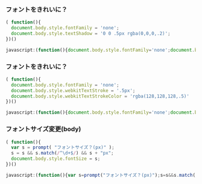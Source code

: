 ### フォントをきれいに？
```javascript
( function(){
  document.body.style.fontFamily = 'none';
  document.body.style.textShadow = '0 0 .5px rgba(0,0,0,.2)';
})()
```
```javascript
javascript:(function(){document.body.style.fontFamily='none';document.body.style.textShadow='0 0 .5px rgba(0,0,0,.2)';})()
```

### フォントをきれいに？
```javascript
( function(){
  document.body.style.fontFamily = 'none';
  document.body.style.webkitTextStroke = '.5px';
  document.body.style.webkitTextStrokeColor = 'rgba(128,128,128,.5)'
})()
```
```javascript
javascript:(function(){document.body.style.fontFamily='none';document.body.style.webkitTextStroke='.5px';document.body.style.webkitTextStrokeColor='rgba(128,128,128,.5)'})()
```

### フォントサイズ変更(body)
```javascript
( function(){
  var s = prompt( "フォントサイズ？(px)" );
  s = s && s.match(/^\d+$/) && s + "px";
  document.body.style.fontSize = s;
})()
```
```javascript
javascript:(function(){var s=prompt("フォントサイズ？(px)");s=s&&s.match(/^\d+$/)&&s+"px";document.body.style.fontSize=s;})()
```
